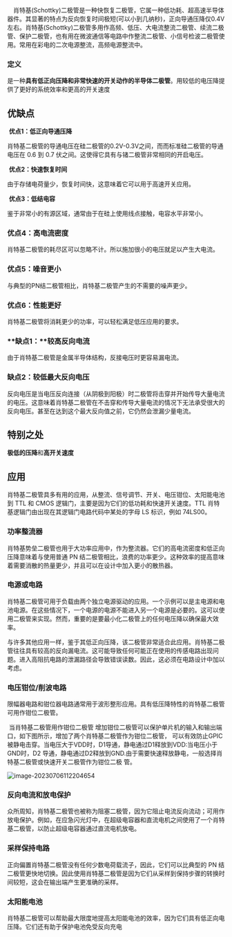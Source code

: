 　肖特基(Schottky)二极管是一种快恢复二极管，它属一种低功耗、超高速半导体器件。其显著的特点为反向恢复时间极短(可以小到几纳秒)，正向导通压降仅0.4V左右。肖特基(Schottky)二极管多用作高频、低压、大电流整流二极管、续流二极管、保护二极管，也有用在微波通信等电路中作整流二极管、小信号检波二极管使用。常用在彩电的二次电源整流，高频电源整流中。

### 定义

​	是一种**具有低正向压降和非常快速的开关动作的半导体二极管**。用较低的电压降提供了更好的系统效率和更高的开关速度



## **优缺点**

​	**优点1：低正向导通压降**

​			肖特基二极管的导通电压在硅二极管的0.2V-0.3V之间，而而标准硅二极管的导通电压在 0.6 到 0.7 伏之间。这使得它具有与锗二极管非常相同的开启电压。

​	**优点2：快速恢复时间**

由于存储电荷量少，恢复时间快，这意味着它可以用于高速开关应用。

​	**优点3：低结电容**

鉴于非常小的有源区域，通常由于在硅上使用线点接触，电容水平非常小。

### 优点4：高电流密度

肖特基二极管的耗尽区可以忽略不计。所以施加很小的电压就足以产生大电流。

### 优点5：噪音更小

与典型的PN结二极管相比，肖特基二极管产生的不需要的噪声更少。

### 优点6：性能更好

肖特基二极管将消耗更少的功率，可以轻松满足低压应用的要求。

### **缺点1：**较高反向电流

由于肖特基二极管是金属半导体结构，反接电压时更容易漏电流。

### 缺点2：较低最大反向电压

反向电压是当电压反向连接（从阴极到阳极）时二极管将击穿并开始传导大量电流的电压。这意味着肖特基二极管在不击穿和传导大量电流的情况下无法承受很大的反向电压。甚至在达到这个最大反向值之前，它仍然会泄漏少量电流。



## **特别之处**

**极低的压降**和**高开关速度**



## **应用**

​    肖特基二极管具多有用的应用，从整流、信号调节、开关、电压钳位、太阳能电池到 TTL 和 CMOS 逻辑门，主要是因为它们的低功耗和快速开关速度。TTL 肖特基逻辑门由出现在其逻辑门电路代码中某处的字母 LS 标识，例如 74LS00。

### 功率整流器

肖特基势垒二极管也用于大功率应用中，作为整流器。它们的高电流密度和低正向压降意味着与使用普通 PN 结二极管相比，浪费的功率更少。这种效率的提高意味着需要消散的热量更少，并且可以在设计中加入更小的散热器。

### 电源或电路

肖特基二极管可用于负载由两个独立电源驱动的应用。一个示例可以是主电源和电池电源。在这些情况下，一个电源的电源不能进入另一个电源是必要的。这可以使用二极管来实现。然而，重要的是要最小化二极管上的任何电压降以确保最大效率。

与许多其他应用一样，鉴于其低正向压降，该二极管非常适合此应用。肖特基二极管往往具有较高的反向漏电流。这可能导致任何可能正在使用的传感电路出现问题。进入高阻抗电路的泄漏路径会导致错误读数。因此，这必须在电路设计中加以考虑。

### 电压钳位/削波电路

限幅器电路和钳位器电路通常用于波形整形应用。具有低压降特性的肖特基二极管可用作钳位二极管。

​	当肖特基二极管用作钳位二极管
​	增加钳位二极管可以保护单片机的输入和输出端口，如下图所示，增加了两个肖特基二极管作为钳位二极管，	可以有效防止GPIC被静电击穿。当电压大于VDD时，D1导通，静电通过D1释放到VDD:当电压小于GND时，D2	导通，静电通过D2释放到GND.由于需要快速释放静电，一般选择肖特基二极管或快速开关二极管作为钳位二极	管。

![image-20230706112204654](C:\Users\Administrator\Documents\HardwareDesignGuidelines\肖特基二极管\肖特基二极管.assets\image-20230706112204654.png)

### 反向电流和放电保护

众所周知，肖特基二极管也被称为阻塞二极管，因为它阻止电流反向流动；可用作放电保护。例如，在应急闪光灯中，在超级电容器和直流电机之间使用了一个肖特基二极管，以防止超级电容器通过直流电机放电。

### 采样保持电路

正向偏置肖特基二极管没有任何少数电荷载流子，因此，它们可以比典型的 PN 结二极管更快地切换。因此使用肖特基二极管是因为它们从采样到保持步骤的转换时间较短，这会在输出端产生更准确的采样。

### 太阳能电池

肖特基二极管可以帮助最大限度地提高太阳能电池的效率，因为它们具有低正向电压降。它们还有助于保护电池免受反向充电